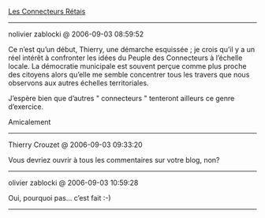 [Les Connecteurs Rétais](../../../2006/9/les-connecteurs-retais.md)

---
nolivier zablocki @ 2006-09-03 08:59:52

Ce n’est qu’un début, Thierry, une démarche esquissée ; je crois qu’il y a un réel intérêt à confronter les idées du Peuple des Connecteurs à l’échelle locale. La démocratie municipale est souvent perçue comme plus proche des citoyens alors qu’elle me semble concentrer tous les travers que nous observons aux autres échelles territoriales.

J’espère bien que d’autres " connecteurs " tenteront ailleurs ce genre d’exercice.

Amicalement

---

Thierry Crouzet @ 2006-09-03 09:33:20

Vous devriez ouvrir à tous les commentaires sur votre blog, non?

---

olivier zablocki @ 2006-09-03 10:59:28

Oui, pourquoi pas... c’est fait :-)

---

